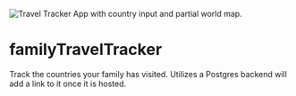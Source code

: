 ![Travel Tracker App with country input and partial world map.](https://i.ibb.co/HKFXGNZ/Screenshot-2023-11-06-142017.png)
# familyTravelTracker
Track the countries your family has visited. Utilizes a Postgres backend will add a link to it once it is hosted.
